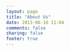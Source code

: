 ```yaml
---
layout: page
title: "About Us"
date: 2013-06-16 11:04
comments: false
sharing: false
footer: true
---
```

